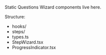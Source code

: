 Static Questions Wizard components live here.

Structure:
- hooks/
- steps/
- types.ts
- StepWizard.tsx
- ProgressIndicator.tsx

